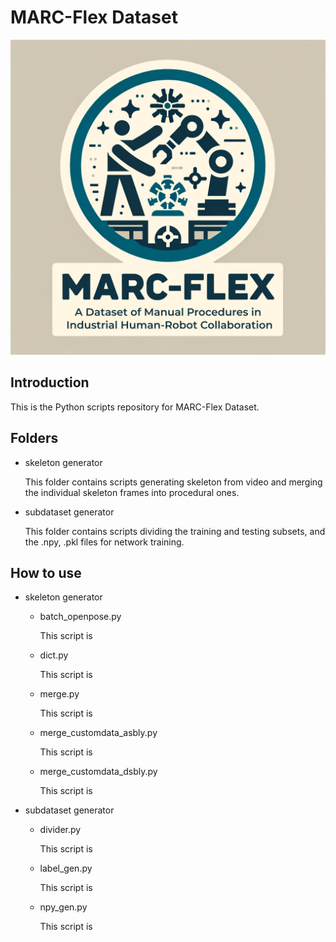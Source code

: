 # MARC-Flex Dataset
 ![MARC-Flex Dataset](/media/marc-flex_full_logo.png)

## Introduction
This is the Python scripts repository for MARC-Flex Dataset.

## Folders
 - skeleton generator
    
    This folder contains scripts generating skeleton from video and merging the individual skeleton frames into procedural ones.
 - subdataset generator
    
    This folder contains scripts dividing the training and testing subsets, and the .npy, .pkl files for network training.

## How to use
 - skeleton generator
    - batch_openpose.py

        This script is 
    - dict.py

        This script is 
    - merge.py

        This script is 
    - merge_customdata_asbly.py

        This script is 
    - merge_customdata_dsbly.py

        This script is 
 - subdataset generator
    - divider.py

        This script is 
    - label_gen.py

        This script is 
    - npy_gen.py

        This script is 